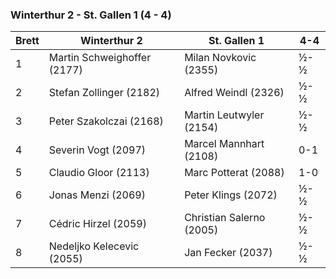 ### Winterthur 2 - St. Gallen 1 (4 - 4)

| Brett | Winterthur 2                | St. Gallen 1             | 4-4 |
|-------|-----------------------------|--------------------------|-----|
| 1     | Martin Schweighoffer (2177) | Milan Novkovic (2355)    | ½-½ |
| 2     | Stefan Zollinger (2182)     | Alfred Weindl (2326)     | ½-½ |
| 3     | Peter Szakolczai (2168)     | Martin Leutwyler (2154)  | ½-½ |
| 4     | Severin Vogt (2097)         | Marcel Mannhart (2108)   | 0-1 |
| 5     | Claudio Gloor (2113)        | Marc Potterat (2088)     | 1-0 |
| 6     | Jonas Menzi (2069)          | Peter Klings (2072)      | ½-½ |
| 7     | Cédric Hirzel (2059)        | Christian Salerno (2005) | ½-½ |
| 8     | Nedeljko Kelecevic (2055)   | Jan Fecker (2037)        | ½-½ |
